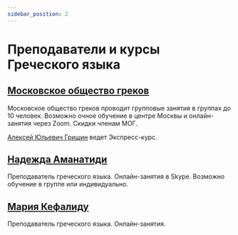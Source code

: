 ```yaml
---
sidebar_position: 2
---
```


# Преподаватели и курсы Греческого языка

## [Московское общество греков](https://www.greekmos.ru/greek_language_courses/) 

Московское общество греков проводит групповые занятия в группах до 10 человек. Возможно очное обучение в центре Москвы и онлайн-занятия через Zoom. Скидки членам МОГ.

[Алексей Юльевич Гришин](https://www.greekmos.ru/kursi_grecheskogo_grishin/) ведет Экспресс-курс.

## [Надежда Аманатиди](http://www.mssg.me/greek_language/)

Преподаватель греческого языка. Онлайн-занятия в Skype. Возможно обучение в группе или индивидуально. 

## [Мария Кефалиду](mailto:mariakefalidou@yahoo.gr)

Преподаватель греческого языка. Онлайн-занятия.